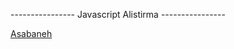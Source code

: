 ---------------- Javascript Alistirma ----------------

[Asabaneh](https://github.com/Asabeneh/30-Days-Of-JavaScript)